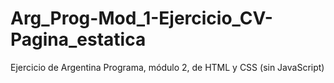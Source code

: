 # Arg_Prog-Mod_1-Ejercicio_CV-Pagina_estatica

Ejercicio de Argentina Programa, módulo 2, de HTML y CSS
(sin JavaScript)
